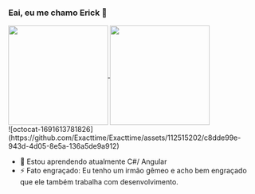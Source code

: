 ### Eai, eu me chamo Erick 👋
<a href="https://github-readme-stats.vercel.app/api?username=Exacttime">
  <img height=200 align="center" src="https://github-readme-stats.vercel.app/api?username=Exacttime&theme=dracula&show_icons=true" />
</a>
<a href="https://github.com/Exacttime/convoychat">
  <img height=200 align="center" src="https://github-readme-stats.vercel.app/api/top-langs?username=Exacttime&layout=compact&langs_count=8&card_width=320&theme=dracula&show_icons=true" />
</a></br>
![octocat-1691613781826](https://github.com/Exacttime/Exacttime/assets/112515202/c8dde99e-943d-4d05-8e5a-136a5de9a912)

- 🌱 Estou aprendendo atualmente C#/ Angular<br>
- ⚡ Fato engraçado: Eu tenho um irmão gêmeo e acho bem engraçado que ele também trabalha com desenvolvimento.
  
